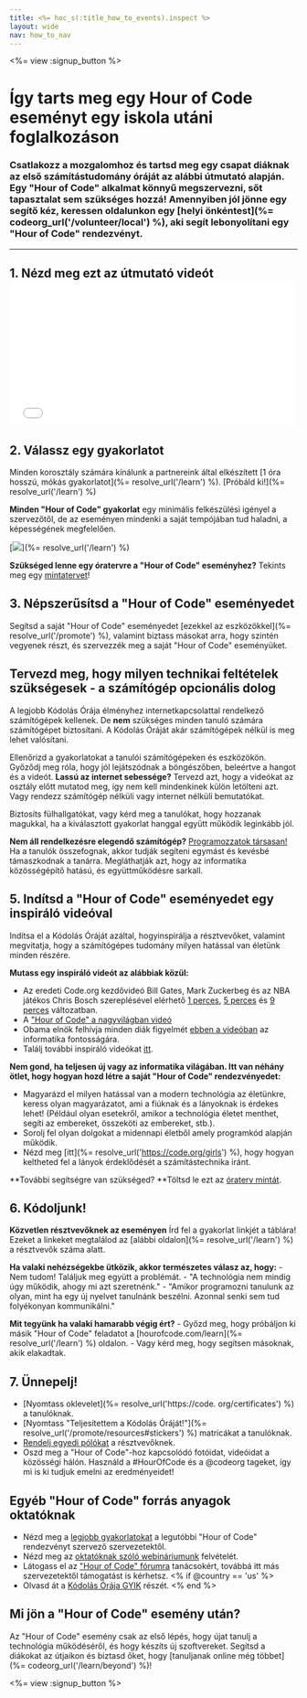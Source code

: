 ```yaml
---
title: <%= hoc_s(:title_how_to_events).inspect %>
layout: wide
nav: how_to_nav
---
```

<%= view :signup_button %>

# Így tarts meg egy Hour of Code eseményt egy iskola utáni foglalkozáson

### Csatlakozz a mozgalomhoz és tartsd meg egy csapat diáknak az első számítástudomány óráját az alábbi útmutató alapján. Egy "Hour of Code" alkalmat könnyű megszervezni, sőt tapasztalat sem szükséges hozzá! Amennyiben jól jönne egy segítő kéz, keressen oldalunkon egy [helyi önkéntest](%= codeorg_url('/volunteer/local') %), aki segít lebonyolítani egy "Hour of Code" rendezvényt.

* * *

## 1. Nézd meg ezt az útmutató videót <iframe width="500" height="255" src="//www.youtube.com/embed/SrnvvWDm73k" frameborder="0" allowfullscreen mark="crwd-mark"></iframe> 

## 2. Válassz egy gyakorlatot

Minden korosztály számára kínálunk a partnereink által elkészített [1 óra hosszú, mókás gyakorlatot](%= resolve_url('/learn') %). [Próbáld ki!](%= resolve_url('/learn') %)

**Minden "Hour of Code" gyakorlat** egy minimális felkészülési igényel a szervezőtől, de az eseményen mindenki a saját tempójában tud haladni, a képességének megfelelően.

[![](/images/fit-700/tutorials.png)](%= resolve_url('/learn') %)

**Szükséged lenne egy óratervre a "Hour of Code" eseményhez?** Tekints meg egy [mintatervet](/files/AfterschoolEducatorLessonPlanOutline.docx)!

## 3. Népszerűsítsd a "Hour of Code" eseményedet

Segítsd a saját "Hour of Code" eseményedet [ezekkel az eszközökkel](%= resolve_url('/promote') %), valamint biztass másokat arra, hogy szintén vegyenek részt, és szervezzék meg a saját "Hour of Code" eseményüket.

## Tervezd meg, hogy milyen technikai feltételek szükségesek - a számítógép opcionális dolog

A legjobb Kódolás Órája élményhez internetkapcsolattal rendelkező számítógépek kellenek. De **nem** szükséges minden tanuló számára számítógépet biztosítani. A Kódolás Óráját akár számítógépek nélkül is meg lehet valósítani.

Ellenőrizd a gyakorlatokat a tanulói számítógépeken és eszközökön. Győződj meg róla, hogy jól lejátszódnak a böngészőben, beleértve a hangot és a videót. **Lassú az internet sebessége?** Tervezd azt, hogy a videókat az osztály előtt mutatod meg, így nem kell mindenkinek külön letölteni azt. Vagy rendezz számítógép nélküli vagy internet nélküli bemutatókat.

Biztosíts fülhallgatókat, vagy kérd meg a tanulókat, hogy hozzanak magukkal, ha a kiválasztott gyakorlat hanggal együtt működik leginkább jól.

**Nem áll rendelkezésre elegendő számítógép?** [Programozzatok társasan!](https://www.youtube.com/watch?v=vgkahOzFH2Q) Ha a tanulók összefognak, akkor tudják segíteni egymást és kevésbé támaszkodnak a tanárra. Megláthatják azt, hogy az informatika közösségépítő hatású, és együttműködésre sarkall.

## 5. Indítsd a "Hour of Code" eseményedet egy inspiráló videóval

Indítsa el a Kódolás Óráját azáltal, hogyinspirálja a résztvevőket, valamint megvitatja, hogy a számítógépes tudomány milyen hatással van életünk minden részére.

**Mutass egy inspiráló videót az alábbiak közül:**

- Az eredeti Code.org kezdővideó Bill Gates, Mark Zuckerbeg és az NBA játékos Chris Bosch szereplésével elérhető [1 perces](https://www.youtube.com/watch?v=qYZF6oIZtfc), [5 perces](https://www.youtube.com/watch?v=nKIu9yen5nc) és [9 perces](https://www.youtube.com/watch?v=dU1xS07N-FA) változatban.
- A ["Hour of Code" a nagyvilágban videó](https://www.youtube.com/watch?v=KsOIlDT145A)
- Obama elnök felhívja minden diák figyelmét [ebben a videóban](https://www.youtube.com/watch?v=6XvmhE1J9PY) az informatika fontosságára.
- Találj további inspiráló videókat [itt](https://www.youtube.com/playlist?list=PLzdnOPI1iJNfpD8i4Sx7U0y2MccnrNZuP).

**Nem gond, ha teljesen új vagy az informatika világában. Itt van néhány ötlet, hogy hogyan hozd létre a saját "Hour of Code" rendezvényedet:**

- Magyarázd el milyen hatással van a modern technológia az életünkre, keress olyan magyarázatot, ami a fiúknak és a lányoknak is érdekes lehet! (Például olyan esetekről, amikor a technológia életet menthet, segíti az embereket, összeköti az embereket, stb.).
- Sorolj fel olyan dolgokat a midennapi életből amely programkód alapján működik.
- Nézd meg [itt](%= resolve_url('https://code.org/girls') %), hogy hogyan keltheted fel a lányok érdeklődését a számítástechnika iránt.

**További segítségre van szükséged? **Töltsd le ezt az [óraterv mintát](/files/AfterschoolEducatorLessonPlanOutline.docx).

## 6. Kódoljunk!

**Közvetlen résztvevőknek az eseményen** Írd fel a gyakorlat linkjét a táblára! Ezeket a linkeket megtalálod az [alábbi oldalon](%= resolve_url('/learn') %) a résztvevők száma alatt.

**Ha valaki nehézségekbe ütközik, akkor természetes válasz az, hogy:** - Nem tudom! Találjuk meg együtt a problémát. - "A technológia nem mindig úgy működik, ahogy mi azt szeretnénk." - "Amikor programozni tanulunk az olyan, mint ha egy új nyelvet tanulnánk beszélni. Azonnal senki sem tud folyékonyan kommunikálni."

**Mit tegyünk ha valaki hamarabb végig ért?** - Győzd meg, hogy próbáljon ki másik "Hour of Code" feladatot a [hourofcode.com/learn](%= resolve_url('/learn') %) oldalon. - Vagy kérd meg, hogy segítsen másoknak, akik elakadtak.

## 7. Ünnepelj!

- [Nyomtass oklevelet](%= resolve_url('https://code. org/certificates') %) a tanulóknak.
- [Nyomtass "Teljesítettem a Kódolás Óráját!"](%= resolve_url('/promote/resources#stickers') %) matricákat a tanulóknak.
- [Rendelj egyedi pólókat](http://blog.code.org/post/132608499493/hour-of-code-shirts-and-more) a résztvevőknek.
- Oszd meg a "Hour of Code"-hoz kapcsolódó fotóidat, videóidat a közösségi hálón. Használd a #HourOfCode és a @codeorg tageket, így mi is ki tudjuk emelni az eredményeidet!

## Egyéb "Hour of Code" forrás anyagok oktatóknak

- Nézd meg a [legjobb gyakorlatokat](http://www.slideshare.net/TeachCode/hour-of-code-best-practices-for-successful-educators-51273466) a legutóbbi "Hour of Code" rendezvényt szervező szervezetektől.
- Nézd meg az [oktatóknak szóló webináriumunk](https://youtu.be/EJeMeSW2-Mw) felvételét.
- Látogass el az ["Hour of Code" fórumra](http://forum.code.org/c/plc/hour-of-code) tanácsokért, továbbá itt más szervezetektől támogatást is kérhetsz. <% if @country == 'us' %>
- Olvasd át a [Kódolás Órája GYIK](https://support.code.org/hc/en-us/categories/200147083-Hour-of-Code) részét. <% end %>

## Mi jön a "Hour of Code" esemény után?

Az "Hour of Code" esemény csak az első lépés, hogy újat tanulj a technológia működéséről, és hogy készíts új szoftvereket. Segítsd a diákokat az útjaikon és biztasd őket, hogy [tanuljanak online még többet](%= codeorg_url('/learn/beyond') %)!

<%= view :signup_button %>
